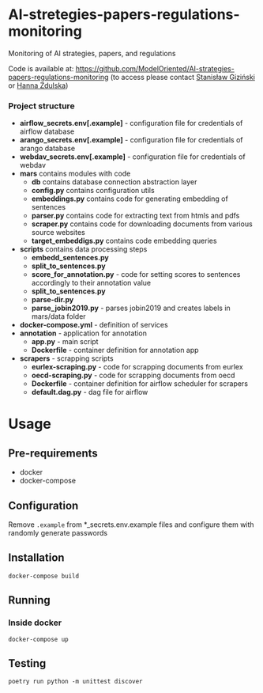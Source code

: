 # AI-stretegies-papers-regulations-monitoring
Monitoring of AI strategies, papers, and regulations

Code is available at: https://github.com/ModelOriented/AI-strategies-papers-regulations-monitoring (to access please contact [Stanisław Giziński](https://github.com/Gizzio) or [Hanna Zdulska](https://github.com/HaZdula))

### Project structure
* **airflow_secrets.env[.example]** - configuration file for credentials of airflow database
* **arango_secrets.env[.example]** - configuration file for credentials of arango database
* **webdav_secrets.env[.example]** - configuration file for credentials of webdav
* **mars** contains modules with code
  * **db** contains database connection abstraction layer
  * **config.py** contains configuration utils
  * **embeddings.py** contains code for generating embedding of sentences
  * **parser.py** contains code for extracting text from htmls and pdfs
  * **scraper.py** contains code for downloading documents from various source websites
  * **target_embeddigs.py** contains code embedding queries
* **scripts** contains data processing steps
  * **embedd_sentences.py**
  * **split_to_sentences.py**
  * **score_for_annotation.py** - code for setting scores to sentences accordingly to their annotation value
  * **split_to_sentences.py**
  * **parse-dir.py**
  * **parse_jobin2019.py** - parses jobin2019 and creates labels in mars/data folder
* **docker-compose.yml** - definition of services
* **annotation** - application for annotation
  * **app.py** - main script
  * **Dockerfile** - container definition for annotation app
* **scrapers** - scrapping scripts
  * **eurlex-scraping.py** - code for scrapping documents from eurlex
  * **oecd-scraping.py** - code for scrapping documents from oecd
  * **Dockerfile** - container definition for airflow scheduler for scrapers
  * **default.dag.py** - dag file for airflow

# Usage
## Pre-requirements
* docker
* docker-compose
## Configuration
Remove `.example` from *_secrets.env.example files and configure them with randomly generate passwords
## Installation
`docker-compose build`
## Running
### Inside docker
`docker-compose up`

## Testing
`poetry run python -m unittest discover`
